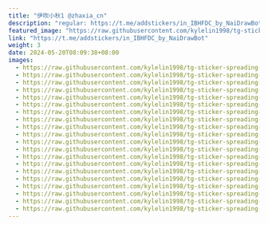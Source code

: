 ```yaml
---
title: "伊吹小秋1 @zhaxia_cn"
description: "regular: https://t.me/addstickers/in_IBHFDC_by_NaiDrawBot"
featured_image: "https://raw.githubusercontent.com/kylelin1998/tg-sticker-spreading-worldwide-images/main/img/ad8b6d21-bec4-4998-98cf-df17d9e7fa2f.jpg"
link: "https://t.me/addstickers/in_IBHFDC_by_NaiDrawBot"
weight: 3
date: 2024-05-20T08:09:38+08:00
images:
  - https://raw.githubusercontent.com/kylelin1998/tg-sticker-spreading-worldwide-images/main/img/ad8b6d21-bec4-4998-98cf-df17d9e7fa2f.jpg
  - https://raw.githubusercontent.com/kylelin1998/tg-sticker-spreading-worldwide-images/main/img/58a324ee-3d71-4942-882c-a8c92a885a6d.jpg
  - https://raw.githubusercontent.com/kylelin1998/tg-sticker-spreading-worldwide-images/main/img/97791a71-2d2c-4579-9486-be0bc6f14663.jpg
  - https://raw.githubusercontent.com/kylelin1998/tg-sticker-spreading-worldwide-images/main/img/221f7af4-5ee4-480e-ae61-96c7a33c87af.jpg
  - https://raw.githubusercontent.com/kylelin1998/tg-sticker-spreading-worldwide-images/main/img/21b42925-a848-4c3a-9819-26e0840740a2.jpg
  - https://raw.githubusercontent.com/kylelin1998/tg-sticker-spreading-worldwide-images/main/img/77f8c242-cbc8-43bc-ad62-78816ac750cc.jpg
  - https://raw.githubusercontent.com/kylelin1998/tg-sticker-spreading-worldwide-images/main/img/fb62008d-3c74-41dc-9c76-1c013a68fec5.jpg
  - https://raw.githubusercontent.com/kylelin1998/tg-sticker-spreading-worldwide-images/main/img/e42e7160-5d0f-44fd-9c44-3470ef163986.jpg
  - https://raw.githubusercontent.com/kylelin1998/tg-sticker-spreading-worldwide-images/main/img/94844a3d-d597-4aef-99c1-d410bf81a87c.jpg
  - https://raw.githubusercontent.com/kylelin1998/tg-sticker-spreading-worldwide-images/main/img/c922cdac-eaee-4d93-83fb-478831175e43.jpg
  - https://raw.githubusercontent.com/kylelin1998/tg-sticker-spreading-worldwide-images/main/img/8796dd90-3001-42f1-ad71-20f5b88d2b21.jpg
  - https://raw.githubusercontent.com/kylelin1998/tg-sticker-spreading-worldwide-images/main/img/5fe3648a-73f7-4204-8f58-8e1a16a0cbaa.jpg
  - https://raw.githubusercontent.com/kylelin1998/tg-sticker-spreading-worldwide-images/main/img/9f8214f2-b1f6-44dc-8a67-03527671c01a.jpg
  - https://raw.githubusercontent.com/kylelin1998/tg-sticker-spreading-worldwide-images/main/img/910db59b-5a13-4b22-9926-45769367f200.jpg
  - https://raw.githubusercontent.com/kylelin1998/tg-sticker-spreading-worldwide-images/main/img/a6256c8e-5dbd-4b98-af68-875c8931a352.jpg
  - https://raw.githubusercontent.com/kylelin1998/tg-sticker-spreading-worldwide-images/main/img/eea8b572-742a-494a-a885-5ee356ed61fc.jpg
  - https://raw.githubusercontent.com/kylelin1998/tg-sticker-spreading-worldwide-images/main/img/39e3ec69-4d11-432c-8e1c-44c522fcc4a3.jpg
  - https://raw.githubusercontent.com/kylelin1998/tg-sticker-spreading-worldwide-images/main/img/5329e40d-f258-4665-94c3-d1fe4c85ac4b.jpg
  - https://raw.githubusercontent.com/kylelin1998/tg-sticker-spreading-worldwide-images/main/img/778376a3-21a9-470e-b9ab-4803c6c07e4d.jpg
  - https://raw.githubusercontent.com/kylelin1998/tg-sticker-spreading-worldwide-images/main/img/65dd6195-cb32-4622-9583-8433d2a26411.jpg
---
```

